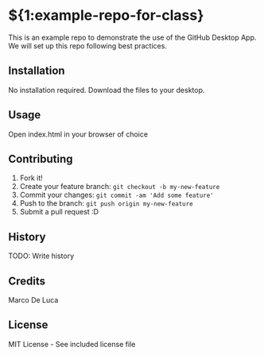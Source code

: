 # ${1:example-repo-for-class}
This is an example repo to demonstrate the use of the GitHub Desktop App. We will set up this repo following best practices.
## Installation
No installation required. Download the files to your desktop. 
## Usage
Open index.html in your browser of choice
## Contributing
1. Fork it!
2. Create your feature branch: `git checkout -b my-new-feature`
3. Commit your changes: `git commit -am 'Add some feature'`
4. Push to the branch: `git push origin my-new-feature`
5. Submit a pull request :D
## History
TODO: Write history
## Credits
Marco De Luca
## License
MIT License - See included license file